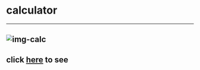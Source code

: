 # calculator
---
![img-calc](https://play-lh.googleusercontent.com/4t4UzhEQghV5HofM2QKrtm_LtEUMBRlwgHJ--8pUYcYKHN_5QqyKBsJLTZ54OAPBR0U) 
---
## click [here](https://alireza-shokri.github.io/calculator/) to see
